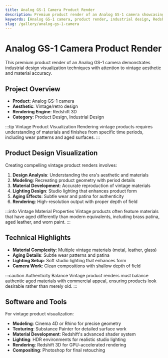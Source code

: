 ```yaml
---
title: Analog GS-1 Camera Product Render
description: Premium product render of an Analog GS-1 camera showcasing industrial design visualization and material work in Redshift 3D.
keywords: [Analog GS-1 camera, product render, industrial design, Redshift, camera visualization, vintage design]
slug: /gallery/analog-gs-1-camera
---
```


# Analog GS-1 Camera Product Render

This premium product render of an Analog GS-1 camera demonstrates industrial design visualization techniques with attention to vintage aesthetic and material accuracy.

## Project Overview

- **Product**: Analog GS-1 camera
- **Aesthetic**: Vintage/retro design
- **Rendering Engine**: Redshift 3D
- **Category**: Product Design, Industrial Design

:::tip Vintage Product Visualization
Rendering vintage products requires understanding of materials and finishes from specific time periods, including wear patterns and aged surfaces.
:::

## Product Design Visualization

Creating compelling vintage product renders involves:

1. **Design Analysis**: Understanding the era's aesthetic and materials
2. **Modeling**: Recreating product geometry with period details
3. **Material Development**: Accurate reproduction of vintage materials
4. **Lighting Design**: Studio lighting that enhances product form
5. **Aging Effects**: Subtle wear and patina for authenticity
6. **Rendering**: High-resolution output with proper depth of field

:::info Vintage Material Properties
Vintage products often feature materials that have aged differently than modern equivalents, including brass patina, aged leather, and worn paint.
:::

## Technical Highlights

- **Material Complexity**: Multiple vintage materials (metal, leather, glass)
- **Aging Details**: Subtle wear patterns and patina
- **Lighting Setup**: Soft studio lighting that enhances form
- **Camera Work**: Clean compositions with shallow depth of field

:::caution Authenticity Balance
Vintage product renders must balance authentic aged materials with commercial appeal, ensuring products look desirable rather than merely old.
:::

## Software and Tools

For vintage product visualization:

- **Modeling**: Cinema 4D or Rhino for precise geometry
- **Texturing**: Substance Painter for detailed surface work
- **Material Development**: Redshift's advanced shader system
- **Lighting**: HDR environments for realistic studio lighting
- **Rendering**: Redshift 3D for GPU-accelerated rendering
- **Compositing**: Photoshop for final retouching